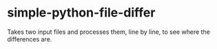 # simple-python-file-differ
Takes two input files and processes them, line by line, to see where the differences are.
